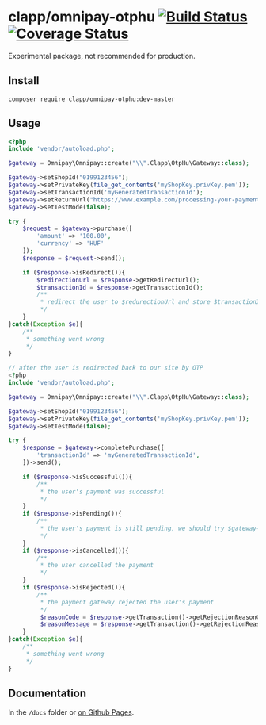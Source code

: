 clapp/omnipay-otphu [![Build Status](https://travis-ci.org/clappcom/omnipay-otphu.svg?branch=master)](https://travis-ci.org/clappcom/omnipay-otphu) [![Coverage Status](https://coveralls.io/repos/github/clappcom/omnipay-otphu/badge.svg)](https://coveralls.io/github/clappcom/omnipay-otphu)
===

Experimental package, not recommended for production.

Install
---

```
composer require clapp/omnipay-otphu:dev-master
```

Usage
---

```php
<?php
include 'vendor/autoload.php';

$gateway = Omnipay\Omnipay::create("\\".Clapp\OtpHu\Gateway::class);

$gateway->setShopId("0199123456");
$gateway->setPrivateKey(file_get_contents('myShopKey.privKey.pem'));
$gateway->setTransactionId('myGeneratedTransactionId');
$gateway->setReturnUrl("https://www.example.com/processing-your-payment");
$gateway->setTestMode(false);

try {
    $request = $gateway->purchase([
        'amount' => '100.00',
        'currency' => 'HUF'
    ]);
    $response = $request->send();

    if ($response->isRedirect()){
        $redirectionUrl = $response->getRedirectUrl();
        $transactionId = $response->getTransactionId();
        /**
         * redirect the user to $redurectionUrl and store $transactionId for later use
         */
    }
}catch(Exception $e){
    /**
     * something went wrong
     */
}
```

```php
// after the user is redirected back to our site by OTP
<?php
include 'vendor/autoload.php';

$gateway = Omnipay\Omnipay::create("\\".Clapp\OtpHu\Gateway::class);

$gateway->setShopId("0199123456");
$gateway->setPrivateKey(file_get_contents('myShopKey.privKey.pem'));
$gateway->setTestMode(false);

try {
    $response = $gateway->completePurchase([
        'transactionId' => 'myGeneratedTransactionId',
    ])->send();

    if ($response->isSuccessful()){
        /**
         * the user's payment was successful
         */
    }
    if ($response->isPending()){
        /**
         * the user's payment is still pending, we should try $gateway->completePurchase() later
         */
    }
    if ($response->isCancelled()){
        /**
         * the user cancelled the payment
         */
    }
    if ($response->isRejected()){
        /**
         * the payment gateway rejected the user's payment
         */
         $reasonCode = $response->getTransaction()->getRejectionReasonCode(); //OTP's error code string
         $reasonMessage = $response->getTransaction()->getRejectionReasonMessage(); //human readable string
    }
}catch(Exception $e){
    /**
     * something went wrong
     */
}
```

Documentation
---

In the `/docs` folder or [on Github Pages](https://clappcom.github.io/omnipay-otphu/namespaces/Clapp.OtpHu.html).
